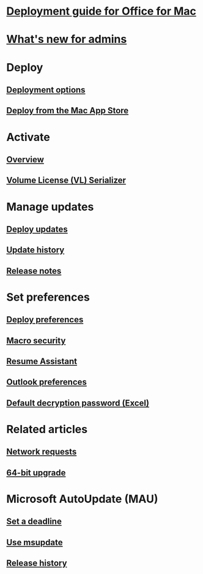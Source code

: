 # [Deployment guide for Office for Mac](deployment-guide-for-office-for-mac.md)
# [What's new for admins](what-s-new-for-admins-in-office-for-mac.md)

# Deploy
## [Deployment options](deployment-options-for-office-for-mac.md)
## [Deploy from the Mac App Store](deploy-mac-app-store.md)

# Activate
## [Overview](overview-of-activation-for-office-for-mac.md)
## [Volume License (VL) Serializer](volume-license-serializer.md)

# Manage updates
## [Deploy updates](deploy-updates-for-office-for-mac.md)
## [Update history](https://docs.microsoft.com/officeupdates/update-history-office-for-mac)
## [Release notes](https://docs.microsoft.com/officeupdates/release-notes-office-for-mac)

# Set preferences
## [Deploy preferences](deploy-preferences-for-office-for-mac.md)
## [Macro security](set-preference-macro-security-office-for-mac.md)
## [Resume Assistant](set-preference-resume-assistant-word.md)
## [Outlook preferences](preferences-outlook.md)
## [Default decryption password (Excel)](set-preference-default-password-excel.md)

# Related articles
## [Network requests](https://docs.microsoft.com/microsoft-365/enterprise/network-requests-in-office-2016-for-mac)
## [64-bit upgrade](office-2016-for-mac-upgrade-to-64-bit.md)

# Microsoft AutoUpdate (MAU)
## [Set a deadline](mau-deadline.md)
## [Use msupdate](update-office-for-mac-using-msupdate.md)
## [Release history](https://docs.microsoft.com/officeupdates/release-history-microsoft-autoupdate)